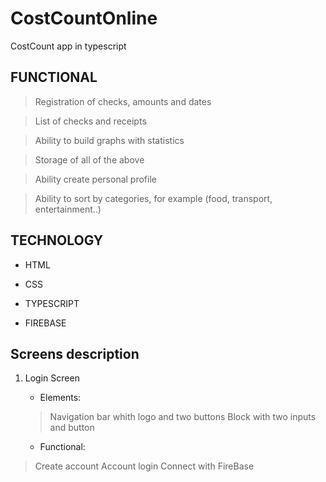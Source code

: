 # CostCountOnline
CostCount app in typescript

## FUNCTIONAL

 >Registration of checks, amounts and dates
 
 >List of checks and receipts
 
 >Ability to build graphs with statistics
 
 >Storage of all of the above
 
 >Ability create personal profile
 
 >Ability to sort by categories, for example (food, transport, entertainment..)

## TECHNOLOGY

+ HTML

+ CSS

+ TYPESCRIPT

+ FIREBASE

## Screens description
1. Login Screen
    - Elements:
    > Navigation bar whith logo and two buttons
    > Block with two inputs and button

    - Functional:
> Create account
> Account login
> Connect with FireBase


